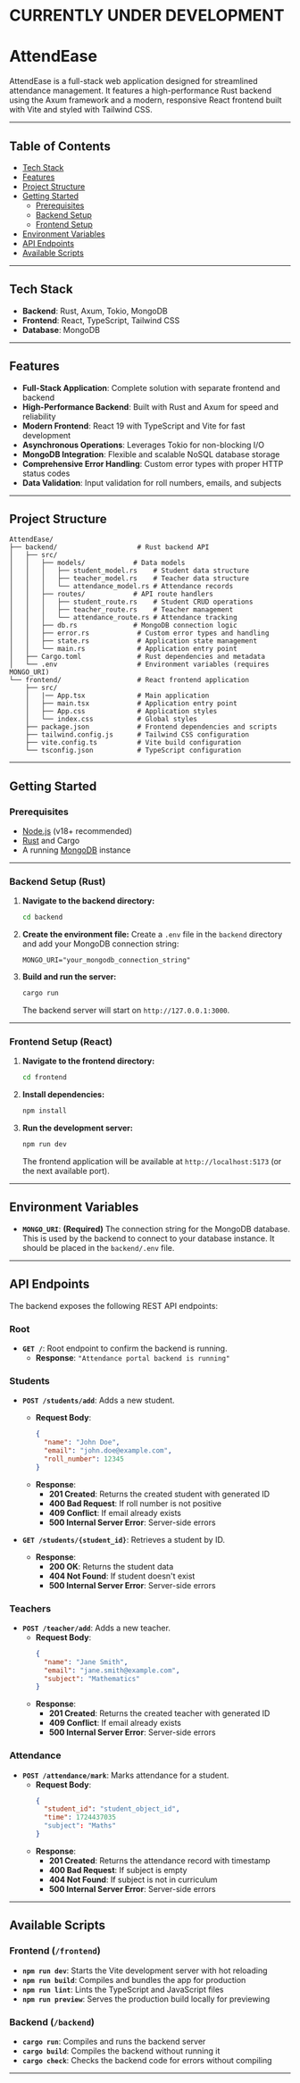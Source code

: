 # CURRENTLY UNDER DEVELOPMENT

# AttendEase

AttendEase is a full-stack web application designed for streamlined attendance management. It features a high-performance Rust backend using the Axum framework and a modern, responsive React frontend built with Vite and styled with Tailwind CSS.

---

## Table of Contents

- [Tech Stack](#tech-stack)
- [Features](#features)
- [Project Structure](#project-structure)
- [Getting Started](#getting-started)
  - [Prerequisites](#prerequisites)
  - [Backend Setup](#backend-setup)
  - [Frontend Setup](#frontend-setup)
- [Environment Variables](#environment-variables)
- [API Endpoints](#api-endpoints)
- [Available Scripts](#available-scripts)

---

## Tech Stack

- **Backend**: Rust, Axum, Tokio, MongoDB
- **Frontend**: React, TypeScript, Tailwind CSS
- **Database**: MongoDB

---

## Features

- **Full-Stack Application**: Complete solution with separate frontend and backend
- **High-Performance Backend**: Built with Rust and Axum for speed and reliability
- **Modern Frontend**: React 19 with TypeScript and Vite for fast development
- **Asynchronous Operations**: Leverages Tokio for non-blocking I/O
- **MongoDB Integration**: Flexible and scalable NoSQL database storage
- **Comprehensive Error Handling**: Custom error types with proper HTTP status codes
- **Data Validation**: Input validation for roll numbers, emails, and subjects

---

## Project Structure

```
AttendEase/
├── backend/                    # Rust backend API
│   ├── src/
│   │   ├── models/            # Data models
│   │   │   ├── student_model.rs    # Student data structure
│   │   │   ├── teacher_model.rs    # Teacher data structure
│   │   │   └── attendance_model.rs # Attendance records
│   │   ├── routes/            # API route handlers
│   │   │   ├── student_route.rs    # Student CRUD operations
│   │   │   ├── teacher_route.rs    # Teacher management
│   │   │   └── attendance_route.rs # Attendance tracking
│   │   ├── db.rs              # MongoDB connection logic
│   │   ├── error.rs            # Custom error types and handling
│   │   ├── state.rs            # Application state management
│   │   └── main.rs             # Application entry point
│   ├── Cargo.toml              # Rust dependencies and metadata
│   └── .env                    # Environment variables (requires MONGO_URI)
└── frontend/                   # React frontend application
    ├── src/
    │   |── App.tsx             # Main application
    │   ├── main.tsx            # Application entry point
    │   ├── App.css             # Application styles
    │   └── index.css           # Global styles
    ├── package.json            # Frontend dependencies and scripts
    ├── tailwind.config.js      # Tailwind CSS configuration
    ├── vite.config.ts          # Vite build configuration
    └── tsconfig.json           # TypeScript configuration
```

---

## Getting Started

### Prerequisites

- [Node.js](https://nodejs.org/) (v18+ recommended)
- [Rust](https://www.rust-lang.org/tools/install) and Cargo
- A running [MongoDB](https://www.mongodb.com/) instance

---

### Backend Setup (Rust)

1. **Navigate to the backend directory:**

   ```sh
   cd backend
   ```

2. **Create the environment file:**
   Create a `.env` file in the `backend` directory and add your MongoDB connection string:

   ```env
   MONGO_URI="your_mongodb_connection_string"
   ```

3. **Build and run the server:**
   ```sh
   cargo run
   ```
   The backend server will start on `http://127.0.0.1:3000`.

---

### Frontend Setup (React)

1. **Navigate to the frontend directory:**

   ```sh
   cd frontend
   ```

2. **Install dependencies:**

   ```sh
   npm install
   ```

3. **Run the development server:**
   ```sh
   npm run dev
   ```
   The frontend application will be available at `http://localhost:5173` (or the next available port).

---

## Environment Variables

- **`MONGO_URI`**: **(Required)** The connection string for the MongoDB database. This is used by the backend to connect to your database instance. It should be placed in the `backend/.env` file.

---

## API Endpoints

The backend exposes the following REST API endpoints:

### Root

- **`GET /`**: Root endpoint to confirm the backend is running.
  - **Response**: `"Attendance portal backend is running"`

### Students

- **`POST /students/add`**: Adds a new student.

  - **Request Body**:
    ```json
    {
      "name": "John Doe",
      "email": "john.doe@example.com",
      "roll_number": 12345
    }
    ```
  - **Response**:
    - **201 Created**: Returns the created student with generated ID
    - **400 Bad Request**: If roll number is not positive
    - **409 Conflict**: If email already exists
    - **500 Internal Server Error**: Server-side errors

- **`GET /students/{student_id}`**: Retrieves a student by ID.
  - **Response**:
    - **200 OK**: Returns the student data
    - **404 Not Found**: If student doesn't exist
    - **500 Internal Server Error**: Server-side errors

### Teachers

- **`POST /teacher/add`**: Adds a new teacher.
  - **Request Body**:
    ```json
    {
      "name": "Jane Smith",
      "email": "jane.smith@example.com",
      "subject": "Mathematics"
    }
    ```
  - **Response**:
    - **201 Created**: Returns the created teacher with generated ID
    - **409 Conflict**: If email already exists
    - **500 Internal Server Error**: Server-side errors

### Attendance

- **`POST /attendance/mark`**: Marks attendance for a student.
  - **Request Body**:
    ```json
    {
      "student_id": "student_object_id",
      "time": 1724437035
      "subject": "Maths"
    }
    ```
  - **Response**:
    - **201 Created**: Returns the attendance record with timestamp
    - **400 Bad Request**: If subject is empty
    - **404 Not Found**: If subject is not in curriculum
    - **500 Internal Server Error**: Server-side errors

---

## Available Scripts

### Frontend (`/frontend`)

- **`npm run dev`**: Starts the Vite development server with hot reloading
- **`npm run build`**: Compiles and bundles the app for production
- **`npm run lint`**: Lints the TypeScript and JavaScript files
- **`npm run preview`**: Serves the production build locally for previewing

### Backend (`/backend`)

- **`cargo run`**: Compiles and runs the backend server
- **`cargo build`**: Compiles the backend without running it
- **`cargo check`**: Checks the backend code for errors without compiling

---
